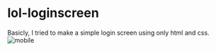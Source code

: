# lol-loginscreen
Basicly, I tried to make a simple login screen using only html and css.
<br>
![mobile](https://i.imgur.com/uat07XA.png)
